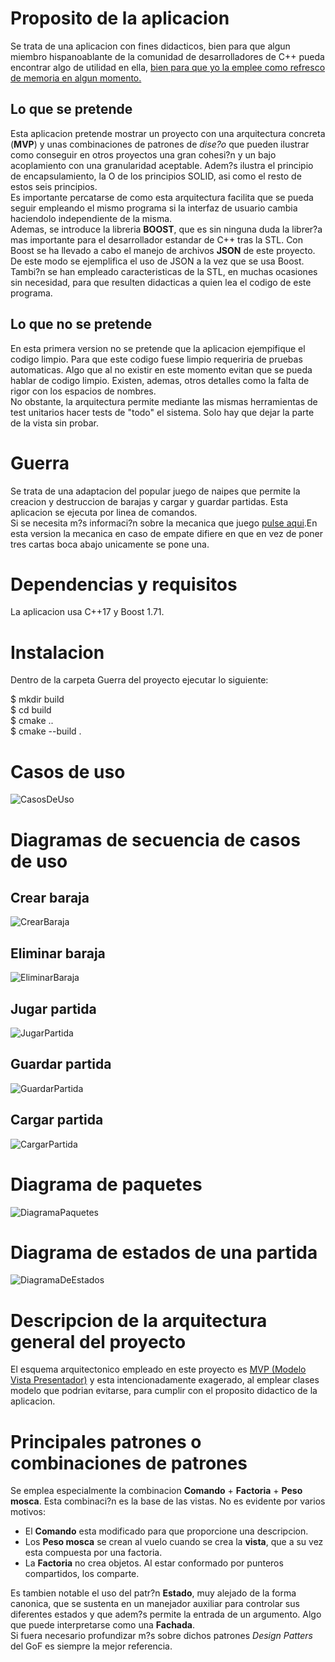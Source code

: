 # Proposito de la aplicacion  
Se trata de una aplicacion con fines didacticos, bien para que algun miembro hispanoablante de la comunidad de desarrolladores de C++ pueda encontrar algo de utilidad en ella, <u>bien para que yo la emplee como refresco de memoria en algun momento.</u>  
## Lo que se pretende
Esta aplicacion pretende mostrar un proyecto con una arquitectura concreta (**MVP**) y unas combinaciones de patrones de *dise?o* que pueden ilustrar como conseguir en otros proyectos una gran cohesi?n y un bajo acoplamiento con una granularidad aceptable. Adem?s ilustra el principio de encapsulamiento, la O de los principios SOLID, asi como el resto de estos seis principios.  
Es importante percatarse de como esta arquitectura facilita que se pueda seguir empleando el mismo programa si la interfaz de usuario cambia haciendolo independiente de la misma.  
Ademas, se introduce la libreria **BOOST**, que es sin ninguna duda la librer?a mas importante para el desarrollador estandar de C++ tras la STL. Con Boost se ha llevado a cabo el manejo de archivos **JSON** de este proyecto. De este modo se ejemplifica el uso de JSON a la vez que se usa Boost.  
Tambi?n se han empleado caracteristicas de la STL, en muchas ocasiones sin necesidad, para que resulten didacticas a quien lea el codigo de este programa. 
## Lo que no se pretende
En esta primera version no se pretende que la aplicacion ejempifique el codigo limpio. Para que este codigo fuese limpio requeriria de pruebas automaticas. Algo que al no existir en este momento evitan que se pueda hablar de codigo limpio. Existen, ademas, otros detalles como la falta de rigor con los espacios de nombres.  
No obstante, la arquitectura permite mediante las mismas herramientas de test unitarios hacer tests de "todo" el sistema. Solo hay que dejar la parte de la vista sin probar. 
# Guerra
Se trata de una adaptacion del popular juego de naipes que permite la creacion y destruccion de barajas y cargar y guardar partidas. Esta aplicacion se ejecuta por linea de comandos.    
Si se necesita m?s informaci?n sobre la mecanica que juego [pulse aqui](https://es.wikihow.com/jugar-guerra-(juego-de-cartas)).En esta version la mecanica en caso de empate difiere en que en vez de poner tres cartas boca abajo unicamente se pone una. 
# Dependencias y requisitos
La aplicacion usa C++17 y Boost 1.71.
# Instalacion
Dentro de la carpeta Guerra del proyecto ejecutar lo siguiente:
    
$ mkdir build  
$ cd build  
$ cmake ..  
$ cmake --build .  
# Casos de uso
![CasosDeUso](Images/CasosDeUso.png)
# Diagramas de secuencia de casos de uso
## Crear baraja
![CrearBaraja](Images/CrearBaraja.png)
## Eliminar baraja
![EliminarBaraja](Images/EliminarBaraja.png)
## Jugar partida
![JugarPartida](Images/JugarPartida.png)
## Guardar partida
![GuardarPartida](Images/GuardarPartida.png)
## Cargar partida
![CargarPartida](Images/CargarPartida.png)
# Diagrama de paquetes
![DiagramaPaquetes](Images/DiagramaPaquetes.png)
# Diagrama de estados de una partida
![DiagramaDeEstados](Images/DiagramaDeEstados.png)
# Descripcion de la arquitectura general del proyecto
El esquema arquitectonico empleado en este proyecto es [MVP (Modelo Vista Presentador)](https://es.wikipedia.org/wiki/Modelo%E2%80%93vista%E2%80%93presentador) y esta intencionadamente exagerado, al emplear clases modelo que podrian evitarse, para cumplir con el proposito didactico de la aplicacion.
# Principales patrones o combinaciones de patrones  
Se emplea especialmente la combinacion **Comando** + **Factoria** + **Peso mosca**. Esta combinaci?n es la base de las vistas. No es evidente por varios motivos:

  * El **Comando** esta modificado para que proporcione una descripcion.
  * Los **Peso mosca** se crean al vuelo cuando se crea la **vista**, que a su vez esta compuesta por una factoria.
  * La **Factoria** no crea objetos. Al estar conformado por punteros compartidos, los comparte.

Es tambien notable el uso del patr?n **Estado**, muy alejado de la forma canonica, que se sustenta en un manejador auxiliar para controlar sus diferentes estados y que adem?s permite la entrada de un argumento. Algo que puede interpretarse como una **Fachada**.  
Si fuera necesario profundizar m?s sobre dichos patrones *Design Patters* del GoF es siempre la mejor referencia.

